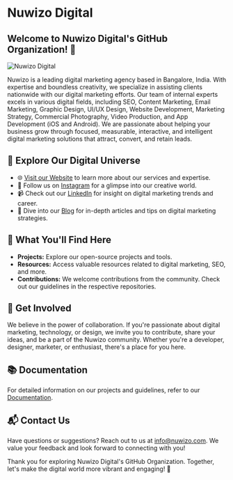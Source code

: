 # Nuwizo Digital

## Welcome to Nuwizo Digital's GitHub Organization! 👋

![Nuwizo Digital](https://nuwizo.com/wp-content/uploads/2023/11/Nuwizo-Logo.svg)

Nuwizo is a leading digital marketing agency based in Bangalore, India. With expertise and boundless creativity, we specialize in assisting clients nationwide with our digital marketing efforts. Our team of internal experts excels in various digital fields, including SEO, Content Marketing, Email Marketing, Graphic Design, UI/UX Design, Website Development, Marketing Strategy, Commercial Photography, Video Production, and App Development (iOS and Android). We are passionate about helping your business grow through focused, measurable, interactive, and intelligent digital marketing solutions that attract, convert, and retain leads.

## 🚀 Explore Our Digital Universe

- 🌐 [Visit our Website](https://nuwizo.com/) to learn more about our services and expertise.
- 📸 Follow us on [Instagram](https://www.instagram.com/nuwizodigital) for a glimpse into our creative world.
- 📹 Check out our [LinkedIn](https://www.linkedin.com/company/nuwizo) for insight on digital marketing trends and career.
- 📝 Dive into our [Blog](https://nuwizo.com/blogs) for in-depth articles and tips on digital marketing strategies.

## 🌟 What You'll Find Here

- **Projects:** Explore our open-source projects and tools.
- **Resources:** Access valuable resources related to digital marketing, SEO, and more.
- **Contributions:** We welcome contributions from the community. Check out our guidelines in the respective repositories.

## 🤝 Get Involved

We believe in the power of collaboration. If you're passionate about digital marketing, technology, or design, we invite you to contribute, share your ideas, and be a part of the Nuwizo community. Whether you're a developer, designer, marketer, or enthusiast, there's a place for you here.

## 📚 Documentation

For detailed information on our projects and guidelines, refer to our [Documentation](https://github.com/nuwizo/docs).

## 📬 Contact Us

Have questions or suggestions? Reach out to us at [info@nuwizo.com](mailto:info@nuwizo.com). We value your feedback and look forward to connecting with you!

Thank you for exploring Nuwizo Digital's GitHub Organization. Together, let's make the digital world more vibrant and engaging! 🌟
